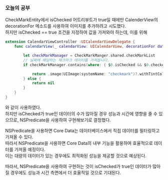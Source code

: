 ### 오늘의 공부

CheckMarkEntity에서 isChecked 어트리뷰트가 true일 때에만 CalenderView의 decorationFor 메소드를 사용하여 이미지를 추가하려고 시도했다.<br>
하지만 isChecked == true 조건을 지정하여 값을 가져와야 하는데, 이를 위해
```swift
extension CalendarViewController :UICalendarViewDelegate {
    func calendarView(_ calendarView: UICalendarView, decorationFor dateComponents: DateComponents) -> UICalendarView.Decoration? {

        let checkMarkManager = CheckMarkManger.shared.checkMarkList
        // 날짜에 해당하는 체크마크 데이터를 가져옵니다.
        if checkMarkManager.contains(where: { $0.isChecked && $0.checkedDate == dateComponents.date }) {

            return .image(UIImage(systemName: "checkmark")?.withTintColor(.systemGreen, renderingMode: .alwaysOriginal))
        } else {
            return nil
        }
    }
}
```
와 같이 사용하였다.<br>
하지만 isChecked가 true인 데이터의 수가 많아질 경우 성능과 시간에 영향을 줄 수 있으므로, NSPredicate을 사용하여 구현해보기로 결정했다.<br>

NSPredicate을 사용하면 Core Data는 데이터베이스에서 직접 데이터를 필터링하고 가져올 수 있다.<br>
 따라서 NSPredicate을 사용하면 Core Data의 내부 기능을 활용하여 효율적으로 데이터를 가져올 예정이다.<br>
이는 대량의 데이터가 있는 경우에도 최적화된 성능을 제공할 것으로 예상된다.<br>

따라서, NSPredicate을 사용하여 구현하는 것이 isChecked가 true인 데이터가 많아질 경우에도 성능과 시간 측면에서 더 효율적일 것으로 기대된다.<br>
